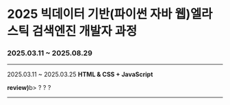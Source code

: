 # 2025 빅데이터 기반(파이썬 자바 웹)엘라스틱 검색엔진 개발자 과정

<h3>2025.03.11 ~ 2025.08.29</h3>
<hr>
<p>2025.03.11 ~ 2025.03.25 <b>HTML & CSS + JavaScript </b></p>
<p><b>review)</b>b> ? ? ?</p>
<hr>
